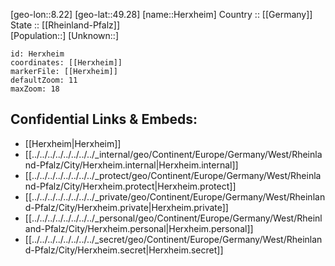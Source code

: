 ﻿---
location: [49.28,8.22] 
mapzoom: [7,12] 
mapmarker: city 
type: City
tags:
- geo/City


SpocWebEntityId: 30921
isDeleted: false
confidential: public

---
[geo-lon::8.22] 
[geo-lat::49.28] 
[name::Herxheim] 
Country :: [[Germany]]  
State :: [[Rheinland-Pfalz]]  
[Population::] 
[Unknown::] 


```leaflet
id: Herxheim
coordinates: [[Herxheim]] 
markerFile: [[Herxheim]] 
defaultZoom: 11 
maxZoom: 18
```


## Confidential Links & Embeds: 
- [[Herxheim|Herxheim]]  
- [[../../../../../../../../_internal/geo/Continent/Europe/Germany/West/Rheinland-Pfalz/City/Herxheim.internal|Herxheim.internal]] 
- [[../../../../../../../../_protect/geo/Continent/Europe/Germany/West/Rheinland-Pfalz/City/Herxheim.protect|Herxheim.protect]] 
- [[../../../../../../../../_private/geo/Continent/Europe/Germany/West/Rheinland-Pfalz/City/Herxheim.private|Herxheim.private]] 
- [[../../../../../../../../_personal/geo/Continent/Europe/Germany/West/Rheinland-Pfalz/City/Herxheim.personal|Herxheim.personal]] 
- [[../../../../../../../../_secret/geo/Continent/Europe/Germany/West/Rheinland-Pfalz/City/Herxheim.secret|Herxheim.secret]] 
